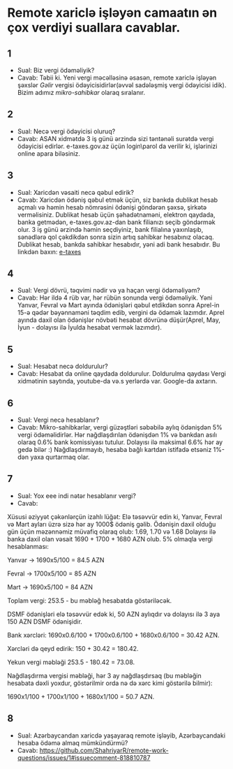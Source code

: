 # Remote xariclə işləyən camaatın ən çox verdiyi suallara cavablar.

## 1
* Sual: Biz vergi ödəməliyik?
* Cavab:
Təbii ki. Yeni vergi məcəlləsinə əsasən, remote xariclə işləyən şəxslər *Gəlir* vergisi ödəyicisidirlər(əvvəl sadələşmiş vergi ödəyicisi idik). Bizim adımız *mikro-sahibkar* olaraq sıralanır.

## 2
* Sual: Necə vergi ödəyicisi oluruq?
* Cavab:
ASAN xidmətdə 3 iş günü ərzində sizi təntənəli surətdə vergi ödəyicisi edirlər. e-taxes.gov.az üçün login\parol da verilir ki, işlərinizi online apara biləsiniz.

## 3
* Sual: Xaricdən vəsaiti necə qəbul edirik?
* Cavab:
Xaricdən ödəniş qəbul etmək üçün, siz bankda dublikat hesab açmalı və həmin hesab nömrəsini ödənişi göndərən şəxsə, şirkətə verməlisiniz.
Dublikat hesab üçün şəhadətnaməni, elektron qaydada, banka getmədən, e-taxes.gov.az-dan bank filianızı seçib göndərmək olur.
3 iş günü ərzində həmin seçdiyiniz, bank filialına yaxınlaşıb, sənədlərə qol çəkdikdən sonra sizin artıq sahibkar hesabınız olacaq.
Dublikat hesab, bankda sahibkar hesabıdır, yəni adi bank hesabıdır.
Bu linkdən baxın: [e-taxes](https://www.e-taxes.gov.az/dispatcher?menu=bankm&submenu=1&nav=bankm)

## 4
* Sual: Vergi dövrü, təqvimi nədir və ya haçan vergi ödəməliyəm?
* Cavab:
Hər ildə 4 rüb var, hər rübün sonunda vergi ödəməliyik.
Yəni Yanvar, Fevral və Mart ayında ödənişləri qəbul etdikdən sonra Aprel-in 15-ə qədər bəyənnaməni təqdim edib, vergini də ödəmək lazımdır.
Aprel ayında daxil olan ödənişlər növbəti hesabat dövrünə düşür(Aprel, May, İyun - dolayısı ilə İyulda hesabat vermək lazımdır).

## 5 
* Sual: Hesabat necə doldurulur?
* Cavab:
Hesabat da online qaydada doldurulur. Doldurulma qaydası Vergi xidmətinin saytında, youtube-da və.s yerlərdə var. Google-da axtarın.

## 6
* Sual: Vergi necə hesablanır?
* Cavab:
Mikro-sahibkarlar, vergi güzəştləri səbəbilə aylıq ödənişdən 5% vergi ödəməlidirlər. 
Hər nağdlaşdırılan ödənişdən 1% və bankdan asılı olaraq 0.6% bank komissiyası tutulur.
Dolayısı ilə maksimal 6.6% hər ay gedə bilər :) Nağdlaşdırmayıb, hesaba bağlı kartdan istifadə etsəniz 1%-dən yaxa qurtarmaq olar.

## 7
* Sual: Yox eee indi nətər hesablanır vergi?
* Cavab:

Xüsusi əziyyət çəkənlərçün izahlı lüğət:
Elə təsəvvür edin ki, Yanvar, Fevral və Mart ayları üzrə sizə hər ay 1000$ ödəniş gəlib. 
Ödənişin daxil olduğu gün üçün məzənnəmiz müvafiq olaraq olub: 1.69, 1.70 və 1.68
Dolayısı ilə banka daxil olan vəsait 1690 + 1700 + 1680 AZN olub.
5% olmaqla vergi hesablanması:

Yanvar -> 1690x5/100 = 84.5 AZN

Fevral -> 1700x5/100 = 85 AZN

Mart -> 1690x5/100 = 84 AZN

Toplam vergi: 253.5 - bu məbləğ hesabatda göstəriləcək.

DSMF ödənişləri elə təsəvvür edək ki, 50 AZN aylıqdır və dolayısı ilə 3 aya 150 AZN DSMF ödənişidir.

Bank xərcləri: 1690x0.6/100 + 1700x0.6/100 + 1680x0.6/100 = 30.42 AZN.

Xərcləri də qeyd edirik: 150 + 30.42 = 180.42.

Yekun vergi məbləği 253.5 - 180.42 = 73.08.

Nağdlaşdırma vergisi məbləği, hər 3 ay nağdlaşdırsaq (bu məbləğin hesabata dəxli yoxdur, göstərilmir orda nə də xərc kimi göstərilə bilmir):

1690x1/100 + 1700x1/100 + 1680x1/100 = 50.7 AZN.

## 8
* Sual: Azərbaycandan xaricdə yaşayaraq remote işləyib, Azərbaycandaki hesaba ödəmə almaq mümkündürmü?
* Cavab:
https://github.com/ShahriyarR/remote-work-questions/issues/1#issuecomment-818810787
